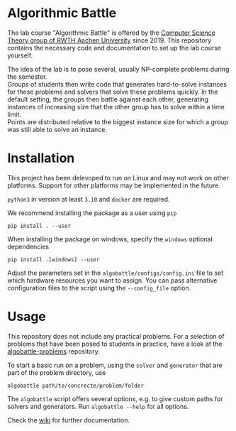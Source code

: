# Algorithmic Battle

The lab course "Algorithmic Battle" is offered by the 
[Computer Science Theory group of RWTH Aachen University](https://tcs.rwth-aachen.de/)
since 2019. This repository contains the necessary code and documentation to
set up the lab course yourself.

The idea of the lab is to pose several, usually NP-complete problems during the
semester.  
Groups of students then write code that generates hard-to-solve instances for
these problems and solvers that solve these problems quickly. In the default
setting, the groups then battle against each other, generating instances of
increasing size that the other group has to solve within a time limit.  
Points are distributed relative to the biggest instance size for which a group
was still able to solve an instance.

# Installation
This project has been delevoped to run on Linux and may not work on other
platforms. Support for other platforms may be implemented in the future.

`python3` in version at least `3.10` and `docker` are required.

We recommend installing the package as a user using `pip`
```
pip install . --user
```
When installing the package on windows, specify the `windows` optional dependencies
```
pip install .[windows] --user
```

Adjust the parameters set in the `algobattle/configs/config.ini` file to set
which hardware resources you want to assign. You can pass alternative
configuration files to the script using the `--config_file` option.


# Usage
This repository does not include any practical problems. For a selection of problems
that have been posed to students in practice, have a look at the
[algobattle-problems](https://github.com/Benezivas/algobattle-problems) repository.

To start a basic run on a problem, using the `solver` and `generator` that
are part of the problem directory, use
```
algobattle path/to/concrecte/problem/folder
```

The `algobattle` script offers several options, e.g. to give custom paths for
solvers and generators. Run `algobattle --help` for all options.


Check the [wiki](https://github.com/Benezivas/algobattle/wiki) for further documentation.